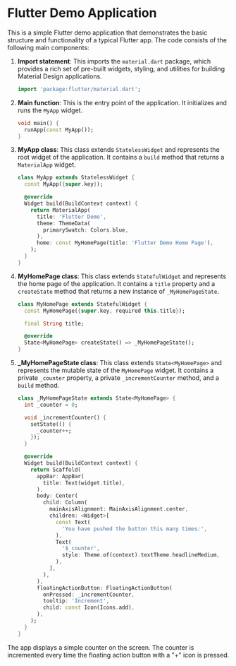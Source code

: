 # Flutter Demo Application

This is a simple Flutter demo application that demonstrates the basic structure and functionality of a typical Flutter app. The code consists of the following main components:

1. **Import statement**: This imports the `material.dart` package, which provides a rich set of pre-built widgets, styling, and utilities for building Material Design applications.

   ```dart
   import 'package:flutter/material.dart';
   ```

2. **Main function**: This is the entry point of the application. It initializes and runs the `MyApp` widget.

   ```dart
   void main() {
     runApp(const MyApp());
   }
   ```

3. **MyApp class**: This class extends `StatelessWidget` and represents the root widget of the application. It contains a `build` method that returns a `MaterialApp` widget.

   ```dart
   class MyApp extends StatelessWidget {
     const MyApp({super.key});

     @override
     Widget build(BuildContext context) {
       return MaterialApp(
         title: 'Flutter Demo',
         theme: ThemeData(
           primarySwatch: Colors.blue,
         ),
         home: const MyHomePage(title: 'Flutter Demo Home Page'),
       );
     }
   }
   ```

4. **MyHomePage class**: This class extends `StatefulWidget` and represents the home page of the application. It contains a `title` property and a `createState` method that returns a new instance of `_MyHomePageState`.

   ```dart
   class MyHomePage extends StatefulWidget {
     const MyHomePage({super.key, required this.title});

     final String title;

     @override
     State<MyHomePage> createState() => _MyHomePageState();
   }
   ```

5. **_MyHomePageState class**: This class extends `State<MyHomePage>` and represents the mutable state of the `MyHomePage` widget. It contains a private `_counter` property, a private `_incrementCounter` method, and a `build` method.

   ```dart
   class _MyHomePageState extends State<MyHomePage> {
     int _counter = 0;

     void _incrementCounter() {
       setState(() {
         _counter++;
       });
     }

     @override
     Widget build(BuildContext context) {
       return Scaffold(
         appBar: AppBar(
           title: Text(widget.title),
         ),
         body: Center(
           child: Column(
             mainAxisAlignment: MainAxisAlignment.center,
             children: <Widget>[
               const Text(
                 'You have pushed the button this many times:',
               ),
               Text(
                 '$_counter',
                 style: Theme.of(context).textTheme.headlineMedium,
               ),
             ],
           ),
         ),
         floatingActionButton: FloatingActionButton(
           onPressed: _incrementCounter,
           tooltip: 'Increment',
           child: const Icon(Icons.add),
         ),
       );
     }
   }
   ```

The app displays a simple counter on the screen. The counter is incremented every time the floating action button with a "+" icon is pressed.